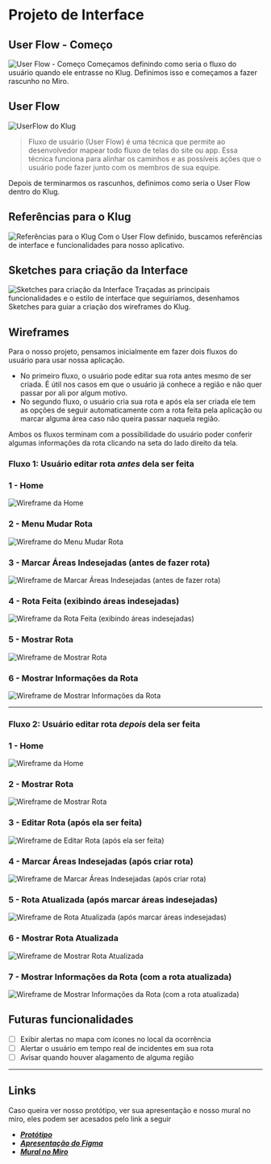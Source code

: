 
# Projeto de Interface

## User Flow - Começo

![User Flow - Começo](../Artefatos/Design%20Thinking/images/../../Design%20Thinking/images/Rotas%20GPS%20-%20Como%20será%20a%20Jornada%20do%20Usuário.jpg)
Começamos definindo como seria o fluxo do usuário quando ele entrasse no Klug. Definimos isso e começamos a fazer rascunho no Miro.

## User Flow

![UserFlow do Klug](./images/Fluxo.png)

> Fluxo de usuário (User Flow) é uma técnica que permite ao desenvolvedor
> mapear todo fluxo de telas do site ou app. Essa técnica funciona
> para alinhar os caminhos e as possíveis ações que o usuário pode
> fazer junto com os membros de sua equipe.

Depois de terminarmos os rascunhos, definimos como seria o User Flow dentro do Klug.

## Referências para o Klug

![Referências para o Klug](../Artefatos/Design%20Thinking/images/../../Design%20Thinking/images/Rotas%20GPS%20-%20Referências%20de%20app.jpg)
Com o User Flow definido, buscamos referências de interface e funcionalidades para nosso aplicativo.

## Sketches para criação da Interface

![Sketches para criação da Interface](../Artefatos/Design%20Thinking/images/../../Design%20Thinking/images/Rotas%20GPS%20-%20Sketches.jpg)
Traçadas as principais funcionalidades e o estilo de interface que seguiríamos, desenhamos Sketches para guiar a criação dos wireframes do Klug.

## Wireframes

 Para o nosso projeto, pensamos inicialmente em fazer dois fluxos do usuário para usar nossa aplicação.

- No primeiro fluxo, o usuário pode editar sua rota antes mesmo de ser criada. É útil nos casos em que o usuário já conhece a região e não quer passar por ali por algum motivo.
- No segundo fluxo, o usuário cria sua rota e após ela ser criada ele tem as opções de seguir automaticamente com a rota feita pela aplicação ou marcar alguma área caso não queira passar naquela região.

 Ambos os fluxos terminam com a possibilidade do usuário poder conferir algumas informações da rota clicando na seta do lado direito da tela.

### Fluxo 1: Usuário editar rota ***antes*** dela ser feita

### 1 - Home

![Wireframe da Home](./images/1%20-%20Home.png)

### 2 - Menu Mudar Rota

![Wireframe do Menu Mudar Rota](./images/2%20-%20Home-Menu-Editar.png)

### 3 - Marcar Áreas Indesejadas (antes de fazer rota)

![Wireframe de Marcar Áreas Indesejadas (antes de fazer rota)](./images/3%20-%20Marcar-Área-Indesejada-Home.png)

### 4 - Rota Feita (exibindo áreas indesejadas)

![Wireframe da Rota Feita (exibindo áreas indesejadas)](./images/4%20-%20Rota-Atualizada-Home.png)

### 5 - Mostrar Rota

![Wireframe de Mostrar Rota](./images/5%20-%20Mostrar-Rota.png)

### 6 - Mostrar Informações da Rota

![Wireframe de Mostrar Informações da Rota](./images/6%20-%20Mostrar-Rota-Infos.png)

* * *

### Fluxo 2: Usuário editar rota ***depois*** dela ser feita

### 1 - Home

![Wireframe da Home](./images/1%20-%20Home.png)

### 2 - Mostrar Rota

![Wireframe de Mostrar Rota](./images/5%20-%20Mostrar-Rota.png)

### 3 - Editar Rota (após ela ser feita)

![Wireframe de Editar Rota (após ela ser feita)](./images/7%20-%20Mostrar-Rota%20-%20Menu-Editar.png)

### 4 - Marcar Áreas Indesejadas (após criar rota)

![Wireframe de Marcar Áreas Indesejadas (após criar rota)](./images/8%20-%20Marcar-Área-Indesejada.png)

### 5 - Rota Atualizada (após marcar áreas indesejadas)

![Wireframe de Rota Atualizada (após marcar áreas indesejadas)](./images/9%20-%20Rota-Atualizada.png)

### 6 - Mostrar Rota Atualizada

![Wireframe de Mostrar Rota Atualizada](./images/15%20-%20Mostrar-Rota%20Atualizada%20-%20Menu-Editar.png)

### 7 - Mostrar Informações da Rota (com a rota atualizada)

![Wireframe de Mostrar Informações da Rota (com a rota atualizada)](./images/10%20-%20Mostrar-Rota-Infos%20-%20Home.png)

## Futuras funcionalidades

- [ ] Exibir alertas no mapa com ícones no local da ocorrência
- [ ] Alertar o usuário em tempo real de incidentes em sua rota
- [ ] Avisar quando houver alagamento de alguma região

* * *

## Links

 Caso queira ver nosso protótipo, ver sua apresentação e nosso mural no miro, eles podem ser acesados pelo link a seguir

- [***Protótipo***](https://www.figma.com/file/1IGCD2fJ4EiFWup2q1DN7J/Rotas-GPS?node-id=0%3A1)
- [***Apresentação do Figma***](https://www.figma.com/proto/1IGCD2fJ4EiFWup2q1DN7J/Rotas-GPS?node-id=12%3A5&scaling=min-zoom&page-id=0%3A1&starting-point-node-id=12%3A5)
- [***Mural no Miro***](https://miro.com/app/board/o9J_lyl521s=/)
